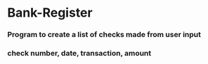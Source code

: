 # Bank-Register
### Program to create a list of checks made from user input
### check number, date, transaction, amount
